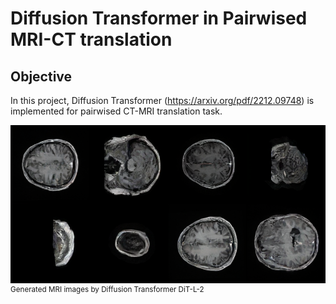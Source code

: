 # Diffusion Transformer in Pairwised MRI-CT translation

## Objective
In this project, Diffusion Transformer (https://arxiv.org/pdf/2212.09748) is implemented for pairwised CT-MRI translation task.

![Alt text](result_samples/1_sample_gen.png)
<sup> Generated MRI images by Diffusion Transformer DiT-L-2 </sup>
